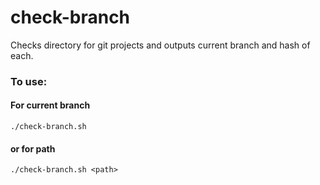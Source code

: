 # check-branch
Checks directory for git projects and outputs current branch and hash of each.

### To use:

#### For current branch
```
./check-branch.sh
```

#### or for path
```
./check-branch.sh <path>
```
